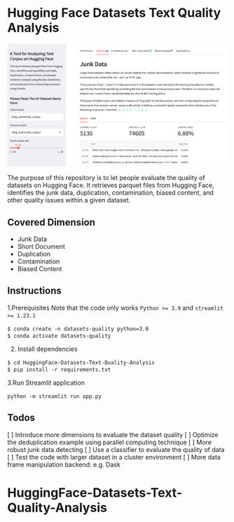 
# Hugging Face Datasets Text Quality Analysis

![](./screenshot.png)

The purpose of this repository is to let people evaluate the quality of datasets on Hugging Face. It retrieves parquet files from Hugging Face, identifies the junk data, duplication, contamination, biased content, and other quality issues within a given dataset.

## Covered Dimension

* Junk Data
* Short Document
* Duplication
* Contamination
* Biased Content


## Instructions

1.Prerequisites
Note that the code only works `Python >= 3.9` and `streamlit >= 1.23.1`

```
$ conda create -n datasets-quality python=3.9
$ conda activate datasets-quality
```

2. Install dependencies
```
$ cd HuggingFace-Datasets-Text-Quality-Analysis
$ pip install -r requirements.txt
```

3.Run Streamlit application
```
python -m streamlit run app.py
```

## Todos

[ ] Introduce more dimensions to evaluate the dataset quality
[ ] Optimize the deduplication example using parallel computing technique
[ ] More robust junk data detecting 
[ ] Use a classifier to evaluate the quality of data
[ ] Test the code with larger dataset in a cluster environment
[ ] More data frame manipulation backend: e.g. Dask
# HuggingFace-Datasets-Text-Quality-Analysis
